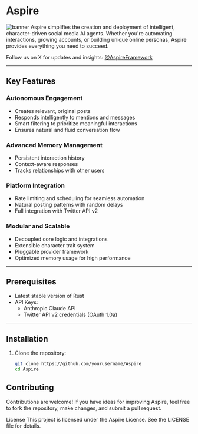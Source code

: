 # Aspire
![banner](https://i.postimg.cc/nr5nzFD3/34534545.png)
Aspire simplifies the creation and deployment of intelligent, character-driven social media AI agents. Whether you're automating interactions, growing accounts, or building unique online personas, Aspire provides everything you need to succeed.

Follow us on X for updates and insights: [@AspireFramework](https://x.com/AspireFrameWork)

---
## Key Features
### Autonomous Engagement
- Creates relevant, original posts
- Responds intelligently to mentions and messages
- Smart filtering to prioritize meaningful interactions
- Ensures natural and fluid conversation flow
### Advanced Memory Management
- Persistent interaction history
- Context-aware responses
- Tracks relationships with other users
### Platform Integration
- Rate limiting and scheduling for seamless automation
- Natural posting patterns with random delays
- Full integration with Twitter API v2
### Modular and Scalable
- Decoupled core logic and integrations
- Extensible character trait system
- Pluggable provider framework
- Optimized memory usage for high performance
---
## Prerequisites
- Latest stable version of Rust
- API Keys:
  - Anthropic Claude API
  - Twitter API v2 credentials (OAuth 1.0a)
---
## Installation
1. Clone the repository:
   ```bash
   git clone https://github.com/yourusername/Aspire
   cd Aspire
## Contributing
Contributions are welcome! If you have ideas for improving Aspire, feel free to fork the repository, make changes, and submit a pull request.

License
This project is licensed under the Aspire License. See the LICENSE file for details.
